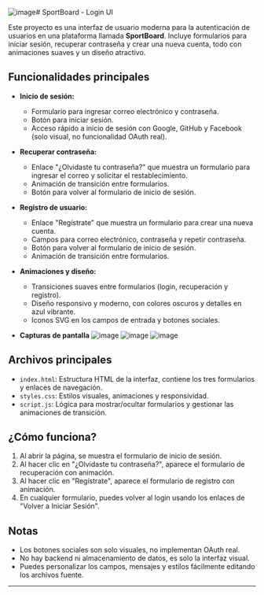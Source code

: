 ![image](https://github.com/user-attachments/assets/78164386-f2cd-426f-a74e-d1725849f2c0)# SportBoard - Login UI

Este proyecto es una interfaz de usuario moderna para la autenticación de usuarios en una plataforma llamada **SportBoard**. Incluye formularios para iniciar sesión, recuperar contraseña y crear una nueva cuenta, todo con animaciones suaves y un diseño atractivo.

## Funcionalidades principales

- **Inicio de sesión:**
  - Formulario para ingresar correo electrónico y contraseña.
  - Botón para iniciar sesión.
  - Acceso rápido a inicio de sesión con Google, GitHub y Facebook (solo visual, no funcionalidad OAuth real).

- **Recuperar contraseña:**
  - Enlace "¿Olvidaste tu contraseña?" que muestra un formulario para ingresar el correo y solicitar el restablecimiento.
  - Animación de transición entre formularios.
  - Botón para volver al formulario de inicio de sesión.

- **Registro de usuario:**
  - Enlace "Regístrate" que muestra un formulario para crear una nueva cuenta.
  - Campos para correo electrónico, contraseña y repetir contraseña.
  - Botón para volver al formulario de inicio de sesión.
  - Animación de transición entre formularios.

- **Animaciones y diseño:**
  - Transiciones suaves entre formularios (login, recuperación y registro).
  - Diseño responsivo y moderno, con colores oscuros y detalles en azul vibrante.
  - Iconos SVG en los campos de entrada y botones sociales.
 
- **Capturas de pantalla**
![image](https://github.com/user-attachments/assets/4bba48ea-4b1d-47ca-a8bc-f56d3b559469)
![image](https://github.com/user-attachments/assets/083b837a-f55b-4812-8bb7-f3662644d641)
![image](https://github.com/user-attachments/assets/52b62470-76b4-4694-b098-d2212de66a60)




## Archivos principales

- `index.html`: Estructura HTML de la interfaz, contiene los tres formularios y enlaces de navegación.
- `styles.css`: Estilos visuales, animaciones y responsividad.
- `script.js`: Lógica para mostrar/ocultar formularios y gestionar las animaciones de transición.

## ¿Cómo funciona?

1. Al abrir la página, se muestra el formulario de inicio de sesión.
2. Al hacer clic en "¿Olvidaste tu contraseña?", aparece el formulario de recuperación con animación.
3. Al hacer clic en "Regístrate", aparece el formulario de registro con animación.
4. En cualquier formulario, puedes volver al login usando los enlaces de "Volver a Iniciar Sesión".

## Notas

- Los botones sociales son solo visuales, no implementan OAuth real.
- No hay backend ni almacenamiento de datos, es solo la interfaz visual.
- Puedes personalizar los campos, mensajes y estilos fácilmente editando los archivos fuente.

---

